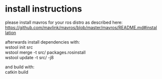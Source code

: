 
# install instructions

please install mavros for your ros distro as described here: 
https://github.com/mavlink/mavros/blob/master/mavros/README.md#installation

afterwards install dependencies with:   
wstool init src  
wstool merge -t src/ packages.rosinstall  
wstool update -t src/ -j8

and build with:  
catkin build
